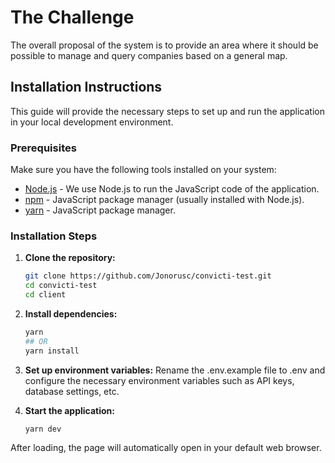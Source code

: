 # The Challenge
The overall proposal of the system is to provide an area where it should be possible to manage and query companies based on a general map.

## Installation Instructions

This guide will provide the necessary steps to set up and run the application in your local development environment.

### Prerequisites

Make sure you have the following tools installed on your system:

- [Node.js](https://nodejs.org) - We use Node.js to run the JavaScript code of the application.
- [npm](https://www.npmjs.com/) - JavaScript package manager (usually installed with Node.js).
- [yarn](https://classic.yarnpkg.com/lang/en/docs/install/) - JavaScript package manager.

### Installation Steps

1. **Clone the repository:**

   ```sh
   git clone https://github.com/Jonorusc/convicti-test.git
   cd convicti-test
   cd client
   ```

2. **Install dependencies:**
   ```sh
   yarn 
   ## OR
   yarn install
   ```

3. **Set up environment variables:**
Rename the .env.example file to .env and configure the necessary environment variables such as API keys, database settings, etc.

4. **Start the application:**
   ```sh
   yarn dev
   ```
After loading, the page will automatically open in your default web browser.
